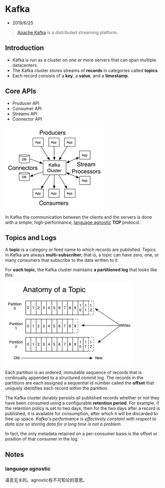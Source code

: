# Kafka
- 2019/6/25
> [Apache Kafka](http://kafka.apache.org/) is a distributed streaming platform.
## Introduction
- Kafka is run as a cluster on one or more servers that can span multiple datacenters.
- The Kafka cluster stores streams of **records** in categories called **topics**.
- Each record consists of a **key**, a **value**, and a **timestamp**. 
## Core APIs
- Producer API
- Consumer API
- Streams API
- Connector API

![img](../imgs/2019-06-25-1.png)

In Kafka the communication between the clients and the servers is done with a simple, high-performance, [language agnostic](#notes1) **TCP** protocol.

## Topics and Logs
A **topic** is a category or feed name to which records are published. Topics in Kafka are always **multi-subscriber**; that is, a topic can have zero, one, or many consumers that subscribe to the data written to it.

For **each topic**, the Kafka cluster maintains **a partitioned log** that looks like this:

![img](../imgs/2019-06-25-2.png)

Each partition is an ordered, immutable sequence of records that is continually appended to a structured commit log. The records in the partitions are each assigned a sequential id number called the **offset** that uniquely identifies each record within the partition.

The Kafka cluster durably persists all published records whether or not they have been consumed using a configurable **retention period**. For example, if the retention policy is set to two days, then for the two days after a record is published, it is available for consumption, after which it will be discarded to free up space. *Kafka's performance is effectively constant with respect to data size so storing data for a long time is not a problem.*

In fact, the only metadata retained on a per-consumer basis is the offset or position of that consumer in the log.
## Notes
### <span id="notes1">language agnostic</span>
语言无关的。agnostic有不可知论的意思。